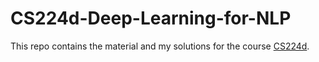 # CS224d-Deep-Learning-for-NLP


This repo contains the material and my solutions for the course [CS224d](https://cs224d.stanford.edu/index.html). 
